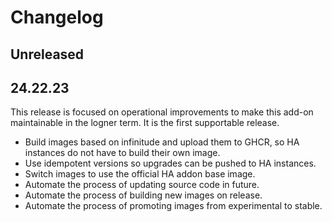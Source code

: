 # Changelog

## Unreleased

## 24.22.23

This release is focused on operational improvements to make this add-on maintainable in the logner
term. It is the first supportable release.

* Build images based on infinitude and upload them to GHCR, so HA instances do not have to build their own image.
* Use idempotent versions so upgrades can be pushed to HA instances.
* Switch images to use the official HA addon base image.
* Automate the process of updating source code in future.
* Automate the process of building new images on release.
* Automate the process of promoting images from experimental to stable.
